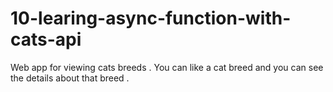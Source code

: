 # 10-learing-async-function-with-cats-api
Web app for viewing cats breeds . You can like a cat breed and you can see the details about that breed . 
